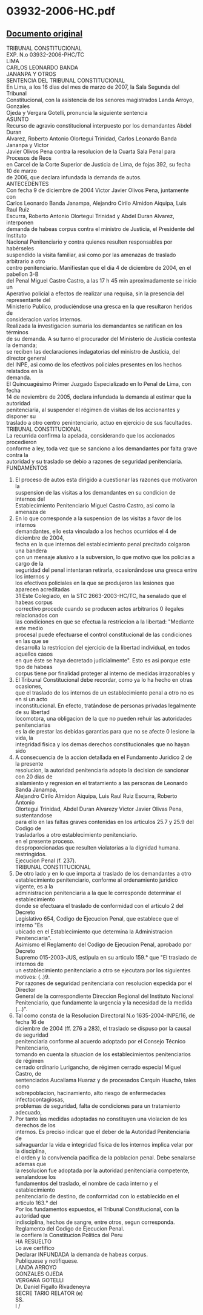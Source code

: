 
03932-2006-HC.pdf
=================
  
[Documento original](https://tc.gob.pe/jurisprudencia/2007/03932-2006-HC.pdf)  
---  
TRIBUNAL CONSTITUCIONAL  
EXP. N.o 03932-2006-PHC/TC  
LIMA  
CARLOS LEONARDO BANDA  
JANANPA Y OTROS  
SENTENCIA DEL TRIBUNAL CONSTITUCIONAL  
En Lima, a los 16 dias del mes de marzo de 2007, la Sala Segunda del Tribunal  
Constitucional, con la asistencia de los senores magistrados Landa Arroyo, Gonzales  
Ojeda y Vergara Gotelli, pronuncia la siguiente sentencia  
ASUNTO  
Recurso de agravio constitucional interpuesto por los demandantes Abdel Duran  
Alvarez, Roberto Antonio Olortegui Trinidad, Carlos Leonardo Banda Jananpa y Victor  
Javier Olivos Pena contra la resolucion de la Cuarta Sala Penal para Procesos de Reos  
en Carcel de la Corte Superior de Justicia de Lima, de fojas 392, su fecha 10 de marzo  
de 2006, que declara infundada la demanda de autos.  
ANTECEDENTES  
Con fecha 9 de diciembre de 2004 Victor Javier Olivos Pena, juntamente con  
Carlos Leonardo Banda Janampa, Alejandro Cirilo Almidon Aiquipa, Luis Raul Ruiz  
Escurra, Roberto Antonio Olortegui Trinidad y Abdel Duran Alvarez, interponen  
demanda de habeas corpus contra el ministro de Justicia, el Presidente del Instituto  
Nacional Penitenciario y contra quienes resulten responsables por habérseles  
suspendido la visita familiar, asi como por las amenazas de traslado arbitrario a otro  
centro penitenciario. Manifiestan que el dia 4 de diciembre de 2004, en el pabellon 3-B  
del Penal Miguel Castro Castro, a las 17 h 45 min aproximadamente se inicio un  
Aperativo policial a efectos de realizar una requisa, sin la presencia del representante del  
Ministerio Publico, produciéndose una gresca en la que resultaron heridos de  
consideracion varios internos.  
Realizada la investigacion sumaria los demandantes se ratifican en los términos  
de su demanda. A su turno el procurador del Ministerio de Justicia contesta la demanda;  
se reciben las declaraciones indagatorias del ministro de Justicia, del director general  
del INPE, asi como de los efectivos policiales presentes en los hechos relatados en la  
demanda.  
El Quincuagésimo Primer Juzgado Especializado en lo Penal de Lima, con fecha  
14 de noviembre de 2005, declara infundada la demanda al estimar que la autoridad  
penitenciaria, al suspender el régimen de visitas de los accionantes y disponer su  
traslado a otro centro penintenciario, actuo en ejercicio de sus facultades.  
TRIBUNAL CONSTITUCIONAL  
La recurrida confirma la apelada, considerando que los accionados procedieron  
conforme a ley, toda vez que se sanciono a los demandantes por falta grave contra la  
autoridad y su traslado se debio a razones de seguridad penitenciaria.  
FUNDAMENTOS  
1. El proceso de autos esta dirigido a cuestionar las razones que motivaron la  
suspension de las visitas a los demandantes en su condicion de internos del  
Establecimiento Penitenciario Miguel Castro Castro, asi como la amenaza de  
2. En lo que corresponde a la suspension de las visitas a favor de los internos  
demandantes, ello esta vinculado a los hechos ocurridos el 4 de diciembre de 2004,  
fecha en la que internos del establecimiento penal precitado colgaron una bandera  
çon un mensaje alusivo a la subversion, lo que motivo que los policias a cargo de la  
seguridad del penal intentaran retirarla, ocasionândose una gresca entre los internos y  
los efectivos policiales en la que se produjeron las lesiones que aparecen acreditadas  
31 Este Colegiado, en la STC 2663-2003-HC/TC, ha senalado que el habeas corpus  
correctivo procede cuando se producen actos arbitrarios 0 ilegales relacionados con  
las condiciones en que se efectua la restriccion a la libertad: "Mediante este medio  
procesal puede efectuarse el control constitucional de las condiciones en las que se  
desarrolla la restriccion del ejercicio de la libertad individual, en todos aquellos casos  
en que éste se haya decretado judicialmente". Esto es asi porque este tipo de habeas  
corpus tiene por finalidad proteger al interno de medidas irrazonables y  
4. El Tribunal Constitucional debe recordar, como ya lo ha hecho en otras ocasiones,  
que el traslado de los internos de un establecimiento penal a otro no es en si un acto  
inconstitucional. En efecto, tratândose de personas privadas legalmente de su libertad  
locomotora, una obligacion de la que no pueden rehuir las autoridades penitenciarias  
es la de prestar las debidas garantias para que no se afecte 0 lesione la vida, la  
integridad fisica y los demas derechos constitucionales que no hayan sido  
5. A consecuencia de la accion detallada en el Fundamento Juridico 2 de la presente  
resolucion, la autoridad penitenciaria adopto la decision de sancionar con 20 dias de  
aislamiento y regresion en el tratamiento a las personas de Leonardo Banda Janampa,  
Alejandro Cirilo Almidon Aiquipa, Luis Raul Ruiz Escurra, Roberto Antonio  
Olortegui Trinidad, Abdel Duran Alvarezy Victor Javier Olivas Pena, sustentandose  
para ello en las faltas graves contenidas en los articulos 25.7 y 25.9 del Codigo de  
trasladarlos a otro establecimiento penitenciario.  
en el presente proceso.  
desproporcionadas que resulten violatorias a la dignidad humana.  
restringidos.  
Ejecucion Penal (f. 237).  
TRIBUNAL CONSTITUCIONAL  
6. De otro lado y en lo que importa al traslado de los demandantes a otro  
establecimiento penitenciario, conforme al ordenamiento juridico vigente, es a la  
administracion penitenciaria a la que le corresponde determinar el establecimiento  
donde se efectuara el traslado de conformidad con el articulo 2 del Decreto  
Legislativo 654, Codigo de Ejecucion Penal, que establece que el interno "Es  
ubicado en el Establecimiento que determina la Administracion Penitenciaria".  
Asimismo el Reglamento del Codigo de Ejecucion Penal, aprobado por Decreto  
Supremo 015-2003-JUS, estipula en su articulo 159.° que "El traslado de internos de  
un establecimiento penitenciario a otro se ejecutara por los siguientes motivos: (..)9.  
Por razones de seguridad penitenciaria con resolucion expedida por el Director  
General de la correspondiente Direccion Regional del Instituto Nacional  
Penitenciario, que fundamente la urgencia y la necesidad de la medida (...)".  
7. Tal como consta de la Resolucion Directoral N.o 1635-2004-INPE/16, de fecha 16 de  
diciembre de 2004 (ff. 276 a 283), el traslado se dispuso por la causal de seguridad  
penitenciaria conforme al acuerdo adoptado por el Consejo Técnico Penitenciario,  
tomando en cuenta la situacion de los establecimientos penitenciarios de régimen  
cerrado ordinario Lurigancho, de régimen cerrado especial Miguel Castro, de  
sentenciados Aucallama Huaraz y de procesados Carquin Huacho, tales como  
sobrepoblacion, hacinamiento, alto riesgo de enfermedades infectocontagiosas,  
problemas de seguridad, falta de condiciones para un tratamiento adecuado,  
8. Por tanto las medidas adoptadas no constituyen una violacion de los derechos de los  
internos. Es preciso indicar que el deber de la Autoridad Penitenciaria de  
salvaguardar la vida e integridad fisica de los internos implica velar por la disciplina,  
el orden y la convivencia pacifica de la poblacion penal. Debe senalarse ademas que  
la resolucion fue adoptada por la autoridad penitenciaria competente, senalandose los  
fundamentos del traslado, el nombre de cada interno y el establecimiento  
penitenciario de destino, de conformidad con lo establecido en el articulo 163.° del  
Por los fundamentos expuestos, el Tribunal Constitucional, con la autoridad que  
indisciplina, hechos de sangre, entre otros, segun corresponda.  
Reglamento del Codigo de Ejecucion Penal.  
le confiere la Constitucion Politica del Peru  
HA RESUELTO  
Lo ave cerfifico  
Declarar INFUNDADA la demanda de habeas corpus.  
Publiquese y notifiquese.  
LANDA ARROYO  
GONZALES OJEDA  
VERGARA GOTELLI  
Dr. Daniel Figallo Rivadeneyra  
SECRE TARIO RELATOR (e)  
SS.  
I /